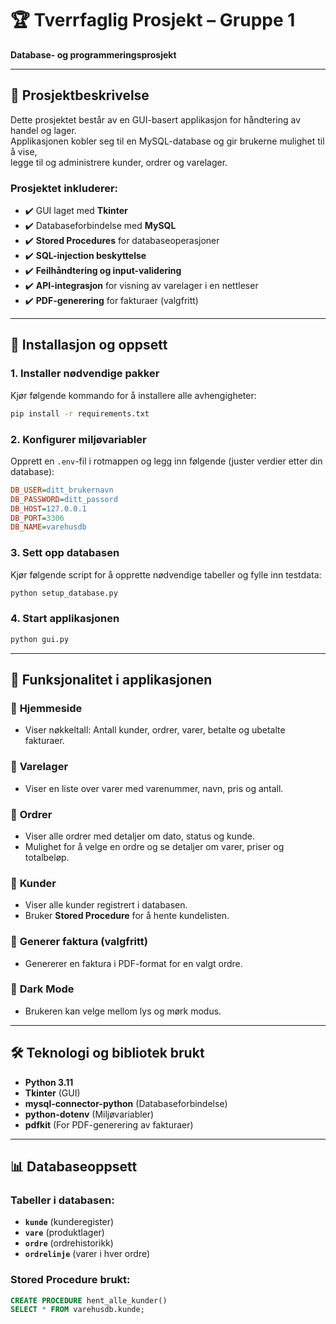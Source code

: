 # 🏆 Tverrfaglig Prosjekt – Gruppe 1  
**Database- og programmeringsprosjekt**  

---

## 📝 Prosjektbeskrivelse  
Dette prosjektet består av en GUI-basert applikasjon for håndtering av handel og lager.  
Applikasjonen kobler seg til en MySQL-database og gir brukerne mulighet til å vise,  
legge til og administrere kunder, ordrer og varelager.  

### **Prosjektet inkluderer:**  
- ✔️ GUI laget med **Tkinter**  
- ✔️ Databaseforbindelse med **MySQL**  
- ✔️ **Stored Procedures** for databaseoperasjoner  
- ✔️ **SQL-injection beskyttelse**  
- ✔️ **Feilhåndtering og input-validering**  
- ✔️ **API-integrasjon** for visning av varelager i en nettleser  
- ✔️ **PDF-generering** for fakturaer (valgfritt)  

---

## 📂 Installasjon og oppsett  

### **1. Installer nødvendige pakker**  
Kjør følgende kommando for å installere alle avhengigheter:  

```bash
pip install -r requirements.txt
```

### **2. Konfigurer miljøvariabler**  
Opprett en `.env`-fil i rotmappen og legg inn følgende (juster verdier etter din database):  

```ini
DB_USER=ditt_brukernavn
DB_PASSWORD=ditt_passord
DB_HOST=127.0.0.1
DB_PORT=3306
DB_NAME=varehusdb
```

### **3. Sett opp databasen**  
Kjør følgende script for å opprette nødvendige tabeller og fylle inn testdata:  

```bash
python setup_database.py
```

### **4. Start applikasjonen**  

```bash
python gui.py
```

---

## 📌 Funksjonalitet i applikasjonen  

### 🔹 **Hjemmeside**  
- Viser nøkkeltall: Antall kunder, ordrer, varer, betalte og ubetalte fakturaer.  

### 🔹 **Varelager**  
- Viser en liste over varer med varenummer, navn, pris og antall.  

### 🔹 **Ordrer**  
- Viser alle ordrer med detaljer om dato, status og kunde.  
- Mulighet for å velge en ordre og se detaljer om varer, priser og totalbeløp.  

### 🔹 **Kunder**  
- Viser alle kunder registrert i databasen.  
- Bruker **Stored Procedure** for å hente kundelisten.  

### 🔹 **Generer faktura (valgfritt)**  
- Genererer en faktura i PDF-format for en valgt ordre.  

### 🔹 **Dark Mode**  
- Brukeren kan velge mellom lys og mørk modus.  

---

## 🛠 **Teknologi og bibliotek brukt**  
- **Python 3.11**  
- **Tkinter** (GUI)  
- **mysql-connector-python** (Databaseforbindelse)  
- **python-dotenv** (Miljøvariabler)  
- **pdfkit** (For PDF-generering av fakturaer)  

---

## 📊 **Databaseoppsett**  

### **Tabeller i databasen:**  
- **`kunde`** (kunderegister)  
- **`vare`** (produktlager)  
- **`ordre`** (ordrehistorikk)  
- **`ordrelinje`** (varer i hver ordre)  

### **Stored Procedure brukt:**  
```sql
CREATE PROCEDURE hent_alle_kunder()
SELECT * FROM varehusdb.kunde;
```
